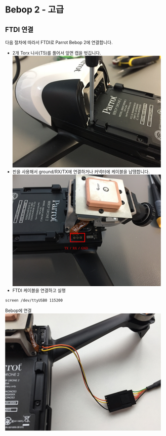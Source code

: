 # Bebop 2 - 고급

## FTDI 연결
다음 절차에 따라서 FTDI로 Parrot Bebop 2에 연결합니다.
* 2개 Torx 나사(T5)를 풀어서 앞면 캡을 벗깁니다.
![](../../assets/hardware/bebop/bebop_torx.jpg)
* 핀을 사용해서 ground/RX/TX에 연결하거나 커넥터에 케이블을 납땜합니다.
![](../../assets/hardware/bebop/bebop_serial.jpg)
* FTDI 케이블을 연결하고 실행
```sh
screen /dev/ttyUSB0 115200
```
Bebop에 연결
![](../../assets/hardware/bebop/bebop_ftdi.jpg)
